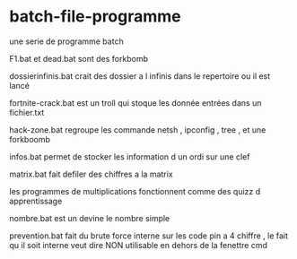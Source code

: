 # batch-file-programme
une serie de programme batch

F1.bat et dead.bat sont des forkbomb

dossierinfinis.bat crait des dossier a l infinis dans le repertoire ou il est lancé

fortnite-crack.bat est un troll qui stoque les donnée entrées dans un fichier.txt

hack-zone.bat regroupe les commande netsh , ipconfig , tree , et une forkboomb

infos.bat permet de stocker les information d un ordi sur une clef

matrix.bat fait defiler des chiffres a la matrix

les programmes de multiplications fonctionnent comme des quizz d apprentissage

nombre.bat est un devine le nombre simple

prevention.bat fait du brute force interne sur les code pin a 4 chiffre , le fait qu il soit interne veut dire NON utilisable en dehors de la fenettre cmd





